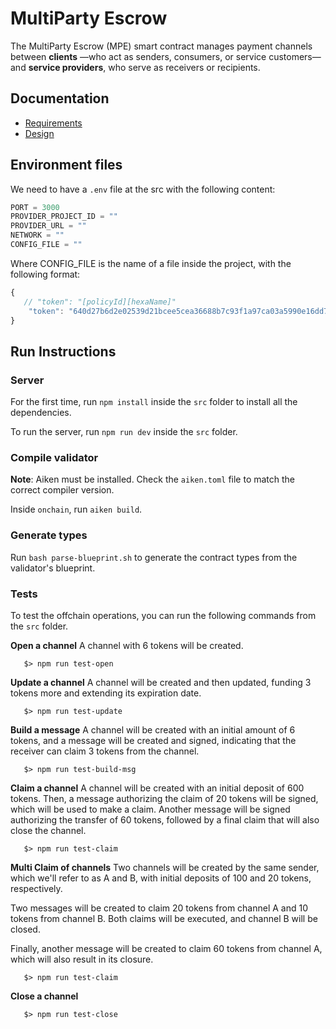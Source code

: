 # MultiParty Escrow
The MultiParty Escrow (MPE) smart contract manages payment channels between **clients** —who act as senders, consumers, or service customers— and **service providers**, who serve as receivers or recipients.

## Documentation
- [Requirements](./docs/requeriments.md)
- [Design](./docs/design.md)

## Environment files

We need to have a `.env` file at the src with the following content:

```js
PORT = 3000
PROVIDER_PROJECT_ID = ""
PROVIDER_URL = ""
NETWORK = ""
CONFIG_FILE = ""
```

Where CONFIG_FILE is the name of a file inside the project, with the following format:

```js
{
   // "token": "[policyId][hexaName]"
    "token": "640d27b6d2e02539d21bcee5cea36688b7c93f1a97ca03a5990e16dd7441676978"
}
```

## Run Instructions

### Server
For the first time, run `npm install` inside the `src` folder to install all the dependencies.

To run the server, run `npm run dev` inside the `src` folder.

### Compile validator
**Note**: Aiken must be installed. Check the `aiken.toml` file to match the correct compiler version.

Inside `onchain`, run `aiken build`.

### Generate types
Run `bash parse-blueprint.sh` to generate the contract types from the validator's blueprint.

### Tests
To test the offchain operations, you can run the following commands from the `src` folder.

**Open a channel**
A channel with 6 tokens will be created.
```shell
   $> npm run test-open
```
**Update a channel**
A channel will be created and then updated, funding 3 tokens more and extending its expiration date.
```shell
   $> npm run test-update
```

**Build a message**
A channel will be created with an initial amount of 6 tokens, and a message will be created and signed, indicating that the receiver can claim 3 tokens from the channel.
```shell
   $> npm run test-build-msg
```

**Claim a channel**
A channel will be created with an initial deposit of 600 tokens. Then, a message authorizing the claim of 20 tokens will be signed, which will be used to make a claim. Another message will be signed authorizing the transfer of 60 tokens, followed by a final claim that will also close the channel.

```shell
   $> npm run test-claim
```

**Multi Claim of channels**
Two channels will be created by the same sender, which we'll refer to as A and B, with initial deposits of 100 and 20 tokens, respectively.

Two messages will be created to claim 20 tokens from channel A and 10 tokens from channel B. Both claims will be executed, and channel B will be closed.

Finally, another message will be created to claim 60 tokens from channel A, which will also result in its closure.

```shell
   $> npm run test-claim
```

**Close a channel**
```shell
   $> npm run test-close
```

